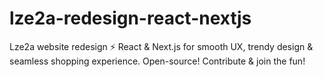# lze2a-redesign-react-nextjs
Lze2a website redesign ⚡️ React &amp; Next.js for smooth UX, trendy design &amp; seamless shopping experience. Open-source! Contribute &amp; join the fun!
